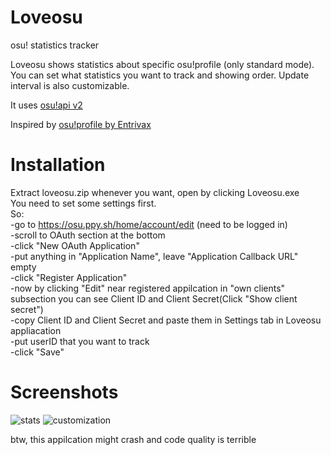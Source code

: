 # Loveosu
osu! statistics tracker

Loveosu shows statistics about specific osu!profile (only standard mode).
You can set what statistics you want to track and showing order.
Update interval is also customizable.

It uses [osu!api v2](https://osu.ppy.sh/docs/index.html)

Inspired by [osu!profile by Entrivax](https://github.com/Entrivax/osu-profile)

# Installation

Extract loveosu.zip whenever you want, open by clicking Loveosu.exe  
You need to set some settings first.  
So:  
-go to https://osu.ppy.sh/home/account/edit (need to be logged in)  
-scroll to OAuth section at the bottom  
-click "New OAuth Application"  
-put anything in "Application Name", leave "Application Callback URL" empty  
-click "Register Application"  
-now by clicking "Edit" near registered appilcation in "own clients" subsection you can see Client ID and Client Secret(Click "Show client secret")  
-copy Client ID and Client Secret and paste them in Settings tab in Loveosu appliacation  
-put userID that you want to track  
-click "Save"  

# Screenshots
![stats](https://piro13.s-ul.eu/Odl9IGPz)
![customization](https://piro13.s-ul.eu/hROJJmeP)

btw, this appilcation might crash and code quality is terrible
